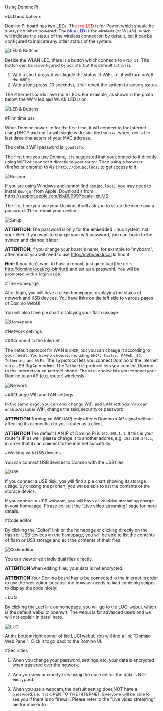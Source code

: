 Using Domino Pi

#LED and buttons

Domino Pi board has two LEDs. The <font color='red'>red LED</font> is for Power, which should be always on when powered. The <font color='blue'>blue LED</font> is for wireless (or WLAN), which will indicate the status of the wireless connection by default, but it can be configured to indicate any other status of the system. 

![LED & Buttons](src/pi-led-button.jpg)

Beside the WLAN LED, there is a button which connects to `GPIO 11`. This button can be reconfigured by scripts, but the default action is: 

1. With a short press, it will toggle the status of WiFi, i.e. it will turn on/off the WiFi; 
2. With a long press (10 seconds), it will revert the system to factory status.

The ethernet boards have more LEDs. For example, as shown in the photo below, the WAN led and WLAN LED is on.

![LED & Buttons](src/pi-powerup.jpg)

#First time use

When Domino power up for the first time, it will connect to the Internet using DHCP and emit a wifi single with ssid: `Domino-xxx`, where `xxx` is the last three characters of your MAC address. 

The default WiFi password is: `goodlife`.

The first time you use Domino, it is suggested that you connect to it directly using WiFi or connect it directly to your router. Then using a browser (firefox or chrome) to visit `http://domino.local` to get access to it.

![Bonjour](src/bonjour.jpg)

If you are using Windows and cannot find `domino.local`, you may need to install `Bounjor` from Apple. Download it from https://support.apple.com/kb/DL999?locale=en_US 

The first time you use your Domino, it will ask you to setup the name and a password. Then reboot your device.

![Setup](src/first_time.jpg)

**ATTENTION**: The password is only for the embedded Linux system, not your WiFi. If you want to change your wifi password, you can logon to the system and change it later.

**ATTENTION**: If you change your board's name, for example to "myboard", after reboot you will need to use http://myboard.local to find it.

**Hint**: If you don't want to have a reboot, just go to luci (the url is: http://domino.local/cgi-bin/luci) and set up a password. You will be prompted with a login page.

#The Homepage

After login, you will have a clean homepage, displaying the status of network and USB devices. You have links on the left side to vairous pages of Domino WebUI.

You will also have pie chart displaying your flash usuage.

![Homepage](src/homepage.jpg)

#Network settings

###Connect to the Internet

The default protocol for WAN is `DHCP`, but you can change it according to your needs. You have 5 choices, including `DHCP, Static, PPPoE, 3G, Tethering and WiFi`. The `3g` protocol lets you connect Domino to the internet via a USB 3g/4g modem. The `Tethering` protocol lets you connect Domino to the internet via an Android phone. The `WiFi` choice lets you connect your Domino to an AP (e.g. router) wirelessly.

![Network](src/network.jpg)

###Change Wifi and LAN settings

In the same page, you can also change WiFi and LAN settings. You can `enable/disable` Wifi, change the ssid, security or password. 

**ATTENTION** Turning on WiFi (AP) only affects Domino's AP signal without affecting its connection to your router as a client.

**ATTENTION** The default LAN IP of Domino Pi is `192.168.1.1`. If this is your router's IP as well, please change it to another addres, e.g. `192.168.240.1`, in order that it can connect to the internet succefully.


#Working with USB devices

You can connect USB devices to Domino with the USB tiles. 

![USB](src/usb-disk.jpg)

If you connect a USB disk, you will find a pie chart showing its storage usage. By clicking the pi chart, you will be able to list the contents of the storage device.

If you connect a USB webcam, you will have a live video streaming charge in your homepage. Please consult the "Live video streaming" page for more details.

#Code editor

By clicking the "Editor" link on the homepage or clicking directly on the flash or USB devices on the homepage, you will be able to list the contents of flash or USB storage and edit the contents of their files.

![Code editor](src/editor.jpg)

You can view or edit individual files directly. 

**ATTENTION** When editing files, your data is not encrypted.

**ATTENTION** Your Domino board has to be connected to the internet in order to use the web editor, because the browser needs to load some big scripts to display the code nicely!

#LUCI

By clicking the Luci link on homepage, you will go to the LUCI webui, which is the default webui of openwrt. The webui is for advanced users and we will not explain in detail here.

![LUCI](src/luci.jpg)

At the bottom right corner of the LUCI webui, you will find a link "Domino Web Panel". Click it to go back to the Domino UI.

#Securities

1. When you change your password, settings, etc, your data is encrypted when trasfered over the network.

2. Wen you view or modify files using the code editor, the data is NOT encrypted. 

3. When you use a webcam, the default setting does NOT have a password, i.e. it is OPEN TO THE INTERNET. Everyone will be able to see you if there is no firewall. Please refer to the "Live video streaming" are for more info.

